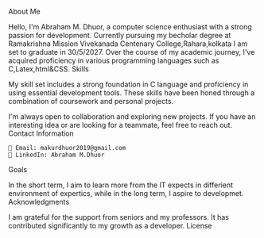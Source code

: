 About Me

Hello, I'm Abraham M. Dhuor, a computer science enthusiast with a strong passion for development. Currently pursuing my becholar degree at Ramakrishna Mission Vivekanada Centenary College,Rahara,kolkata I am set to graduate in 30/5/2027. Over the course of my academic journey, I've acquired proficiency in various programming languages such as C,Latex,html&CSS.
Skills

My skill set includes a strong foundation in C language and proficiency in using essential development tools. These skills have been honed through a combination of coursework and personal projects.

I'm always open to collaboration and exploring new projects. If you have an interesting idea or are looking for a teammate, feel free to reach out.
Contact Information

    📧 Email: makurdhuor2019@gmail.com
    🔗 LinkedIn: Abraham M.Dhuor

Goals

In the short term, I aim to learn more from the IT expects in differient environment of expertics, while in the long term, I aspire to developmet.
Acknowledgments

I am grateful for the support from seniors and my professors. It has contributed significantly to my growth as a developer.
License



<!---
Makur123/Makur123 is a ✨ special ✨ repository because its `README.md` (this file) appears on your GitHub profile.
You can click the Preview link to take a look at your changes.
--->
